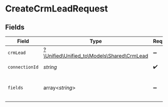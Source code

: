 # CreateCrmLeadRequest


## Fields

| Field                                                                        | Type                                                                         | Required                                                                     | Description                                                                  |
| ---------------------------------------------------------------------------- | ---------------------------------------------------------------------------- | ---------------------------------------------------------------------------- | ---------------------------------------------------------------------------- |
| `crmLead`                                                                    | [?\Unified\Unified_to\Models\Shared\CrmLead](../../models/shared/CrmLead.md) | :heavy_minus_sign:                                                           | N/A                                                                          |
| `connectionId`                                                               | *string*                                                                     | :heavy_check_mark:                                                           | ID of the connection                                                         |
| `fields`                                                                     | array<*string*>                                                              | :heavy_minus_sign:                                                           | Comma-delimited fields to return                                             |